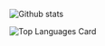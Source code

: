 
<!-- README.md-->
![Github stats](https://github-readme-stats.vercel.app/api?username=libertarian-senthil&theme=github_dark&show_icons=true&count_private=true)

![Top Languages Card](https://github-readme-stats.vercel.app/api/top-langs/?username=libertarian-senthil)




<!-- https://betterprogramming.pub/3-steps-to-improve-your-github-overview-page-950c64d4d465 ==> reference -->
